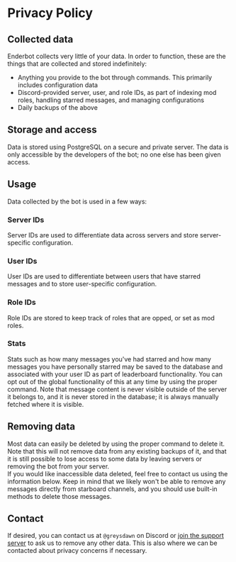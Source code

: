 # Privacy Policy
## Collected data
Enderbot collects very little of your data. In order to function, these are the things that are collected and stored indefinitely:
- Anything you provide to the bot through commands. This primarily includes configuration data
- Discord-provided server, user, and role IDs, as part of indexing mod roles, handling starred messages, and managing configurations
- Daily backups of the above

## Storage and access
Data is stored using PostgreSQL on a secure and private server. The data is only accessible by the developers of the bot; no one else has been given access.

## Usage
Data collected by the bot is used in a few ways:
### Server IDs
Server IDs are used to differentiate data across servers and store server-specific configuration.

### User IDs
User IDs are used to differentiate between users that have starred messages and to store user-specific configuration.

### Role IDs
Role IDs are stored to keep track of roles that are opped, or set as mod roles.

### Stats
Stats such as how many messages you've had starred and how many messages you have personally starred may be saved to the database and associated with your user ID as part of leaderboard functionality. You can opt out of the global functionality of this at any time by using the proper command. Note that message content is never visible outside of the server it belongs to, and it is never stored in the database; it is always manually fetched where it is visible.

## Removing data
Most data can easily be deleted by using the proper command to delete it. Note that this will not remove data from any existing backups of it, and that it is still possible to lose access to some data by leaving servers or removing the bot from your server.  
If you would like inaccessible data deleted, feel free to contact us using the information below. Keep in mind that we likely won't be able to remove any messages directly from starboard channels, and you should use built-in methods to delete those messages.

## Contact
If desired, you can contact us at `@greysdawn` on Discord or [join the support server](https://discord.gg/EvDmXGt) to ask us to remove any other data. This is also where we can be contacted about privacy concerns if necessary.
